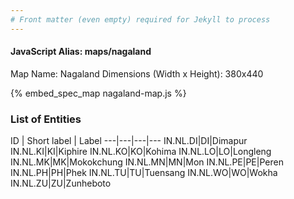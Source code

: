 ```yaml
---
# Front matter (even empty) required for Jekyll to process
---
```


#### JavaScript Alias: maps/nagaland

Map Name: Nagaland
Dimensions (Width x Height): 380x440



{% embed_spec_map nagaland-map.js %}

### List of Entities

ID | Short label | Label
---|---|---|---
IN.NL.DI|DI|Dimapur
IN.NL.KI|KI|Kiphire
IN.NL.KO|KO|Kohima
IN.NL.LO|LO|Longleng
IN.NL.MK|MK|Mokokchung
IN.NL.MN|MN|Mon
IN.NL.PE|PE|Peren
IN.NL.PH|PH|Phek
IN.NL.TU|TU|Tuensang
IN.NL.WO|WO|Wokha
IN.NL.ZU|ZU|Zunheboto

